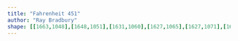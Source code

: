 ```yaml
---
title: "Fahrenheit 451"
author: "Ray Bradbury"
shape: [[1663,1048],[1648,1051],[1631,1060],[1627,1065],[1627,1071],[1631,1073],[1637,1080],[1639,1097],[1633,1199],[1633,1244],[1631,1251],[1631,1265],[1629,1276],[1627,1341],[1625,1353],[1625,1377],[1621,1425],[1622,1442],[1620,1468],[1618,1559],[1615,1616],[1613,1622],[1612,1686],[1610,1695],[1610,1724],[1605,1774],[1603,1824],[1601,1832],[1601,1862],[1599,1870],[1601,1882],[1598,1912],[1597,2004],[1595,2026],[1597,2055],[1604,2059],[1619,2062],[1652,2062],[1658,2058],[1660,2054],[1660,2000],[1666,1978],[1667,1889],[1671,1806],[1673,1793],[1674,1736],[1677,1697],[1676,1685],[1680,1664],[1680,1641],[1683,1614],[1684,1563],[1689,1489],[1689,1459],[1692,1412],[1693,1339],[1695,1329],[1701,1221],[1701,1199],[1704,1170],[1706,1096],[1710,1075],[1710,1059],[1708,1055],[1705,1052],[1687,1048]]
---
```

